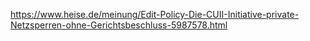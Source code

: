 


https://www.heise.de/meinung/Edit-Policy-Die-CUII-Initiative-private-Netzsperren-ohne-Gerichtsbeschluss-5987578.html
